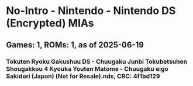 # No-Intro - Nintendo - Nintendo DS (Encrypted) MIAs
## Games: 1, ROMs: 1, as of 2025-06-19

### Tokuten Ryoku Gakushuu DS - Chuugaku Junbi Tokubetsuhen Shougakkou 4 Kyouka Youten Matome - Chuugaku eigo Sakidori (Japan) (Not for Resale).nds, CRC: 4f1bd129

